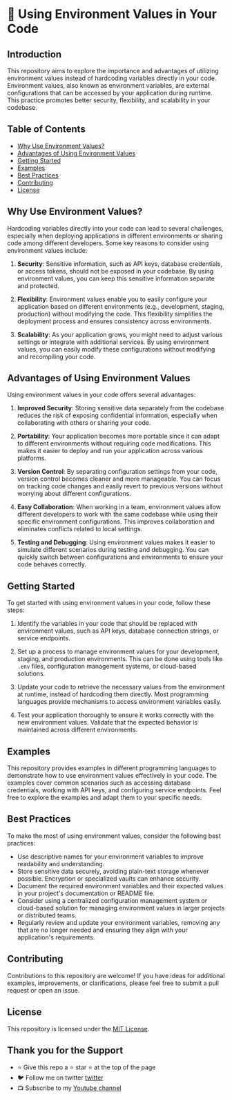 # 🚀 Using Environment Values in Your Code

## Introduction
This repository aims to explore the importance and advantages of utilizing environment values instead of hardcoding variables directly in your code. Environment values, also known as environment variables, are external configurations that can be accessed by your application during runtime. This practice promotes better security, flexibility, and scalability in your codebase.

## Table of Contents
- [Why Use Environment Values?](#why-use-environment-values)
- [Advantages of Using Environment Values](#advantages-of-using-environment-values)
- [Getting Started](#getting-started)
- [Examples](#examples)
- [Best Practices](#best-practices)
- [Contributing](#contributing)
- [License](#license)

## Why Use Environment Values?
Hardcoding variables directly into your code can lead to several challenges, especially when deploying applications in different environments or sharing code among different developers. Some key reasons to consider using environment values include:

1. **Security**: Sensitive information, such as API keys, database credentials, or access tokens, should not be exposed in your codebase. By using environment values, you can keep this sensitive information separate and protected.

2. **Flexibility**: Environment values enable you to easily configure your application based on different environments (e.g., development, staging, production) without modifying the code. This flexibility simplifies the deployment process and ensures consistency across environments.

3. **Scalability**: As your application grows, you might need to adjust various settings or integrate with additional services. By using environment values, you can easily modify these configurations without modifying and recompiling your code.

## Advantages of Using Environment Values
Using environment values in your code offers several advantages:

1. **Improved Security**: Storing sensitive data separately from the codebase reduces the risk of exposing confidential information, especially when collaborating with others or sharing your code.

2. **Portability**: Your application becomes more portable since it can adapt to different environments without requiring code modifications. This makes it easier to deploy and run your application across various platforms.

3. **Version Control**: By separating configuration settings from your code, version control becomes cleaner and more manageable. You can focus on tracking code changes and easily revert to previous versions without worrying about different configurations.

4. **Easy Collaboration**: When working in a team, environment values allow different developers to work with the same codebase while using their specific environment configurations. This improves collaboration and eliminates conflicts related to local settings.

5. **Testing and Debugging**: Using environment values makes it easier to simulate different scenarios during testing and debugging. You can quickly switch between configurations and environments to ensure your code behaves correctly.

## Getting Started
To get started with using environment values in your code, follow these steps:

1. Identify the variables in your code that should be replaced with environment values, such as API keys, database connection strings, or service endpoints.

2. Set up a process to manage environment values for your development, staging, and production environments. This can be done using tools like `.env` files, configuration management systems, or cloud-based solutions.

3. Update your code to retrieve the necessary values from the environment at runtime, instead of hardcoding them directly. Most programming languages provide mechanisms to access environment variables easily.

4. Test your application thoroughly to ensure it works correctly with the new environment values. Validate that the expected behavior is maintained across different environments.

## Examples
This repository provides examples in different programming languages to demonstrate how to use environment values effectively in your code. The examples cover common scenarios such as accessing database credentials, working with API keys, and configuring service endpoints. Feel free to explore the examples and adapt them to your specific needs.

## Best Practices
To make the most of using environment values, consider the following best practices:

- Use descriptive names for your environment variables to improve readability and understanding.
- Store sensitive data securely, avoiding plain-text storage whenever possible. Encryption or specialized vaults can enhance security.
- Document the required environment variables and their expected values in your project's documentation or README file.
- Consider using a centralized configuration management system or cloud-based solution for managing environment values in larger projects or distributed teams.
- Regularly review and update your environment variables, removing any that are no longer needed and ensuring they align with your application's requirements.

## Contributing
Contributions to this repository are welcome! If you have ideas for additional examples, improvements, or clarifications, please feel free to submit a pull request or open an issue.

## License
This repository is licensed under the [MIT License](LICENSE).

## Thank you for the Support
- ⭐ Give this repo a ⭐ star ⭐ at the top of the page
- 🐦 Follow me on twitter [twitter](https://twitter.com/tshenolo)
- 📺 Subscribe to my [Youtube channel](https://www.youtube.com/@tshenolo?sub_confirmation=1)

